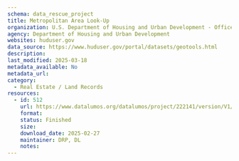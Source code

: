 ```yaml
---
schema: data_rescue_project 
title: Metropolitan Area Look-Up
organization: U.S. Department of Housing and Urban Development - Office of Policy Development and Research
agency: Department of Housing and Urban Development
websites: huduser.gov
data_source: https://www.huduser.gov/portal/datasets/geotools.html
description: 
last_modified: 2025-03-18
metadata_available: No
metadata_url: 
category:
  - Real Estate / Land Records
resources:
  - id: 512
    url: https://www.datalumos.org/datalumos/project/222141/version/V1/view
    format: 
    status: Finished
    size: 
    download_date: 2025-02-27
    maintainer: DRP, DL
    notes: 
---
```

